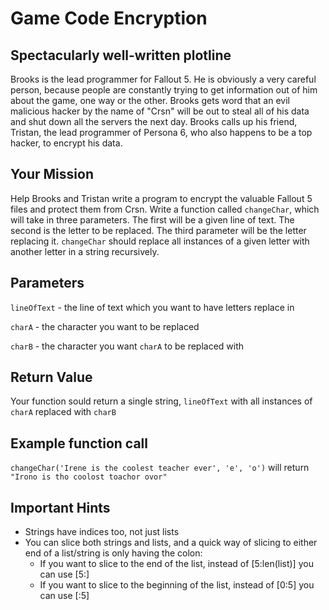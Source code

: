 # Game Code Encryption

## Spectacularly well-written plotline

Brooks is the lead programmer for Fallout 5. He is obviously a very careful person, because people are constantly trying to get information out of him about the game, one way or the other. Brooks gets word that an evil malicious hacker by the name of "Crsn" will be out to steal all of his data and shut down all the servers the next day. Brooks calls up his friend, Tristan, the lead programmer of Persona 6, who also happens to be a top hacker, to encrypt his data. 

## Your Mission 

Help Brooks and Tristan write a program to encrypt the valuable Fallout 5 files and protect them from Crsn. Write a function called `changeChar`, which will take in three parameters. The first will be a given line of text. The second is the letter to be replaced. The third parameter will be the letter replacing it. `changeChar` should replace all instances of a given letter with another letter in a string recursively. 

## Parameters

`lineOfText` - the line of text which you want to have letters replace in 

`charA` - the character you want to be replaced

`charB` - the character you want `charA` to be replaced with

## Return Value

Your function sould return a single string, `lineOfText` with all instances of `charA` replaced with `charB`

## Example function call

`changeChar('Irene is the coolest teacher ever', 'e', 'o')` will return  `"Irono is tho coolost toachor ovor"`

## Important Hints

- Strings have indices too, not just lists
- You can slice both strings and lists, and a quick way of slicing to either end of a list/string is only having the colon:
  - If you want to slice to the end of the list, instead of [5:len(list)] you can use [5:]
  - If you want to slice to the beginning of the list, instead of [0:5] you can use [:5]
